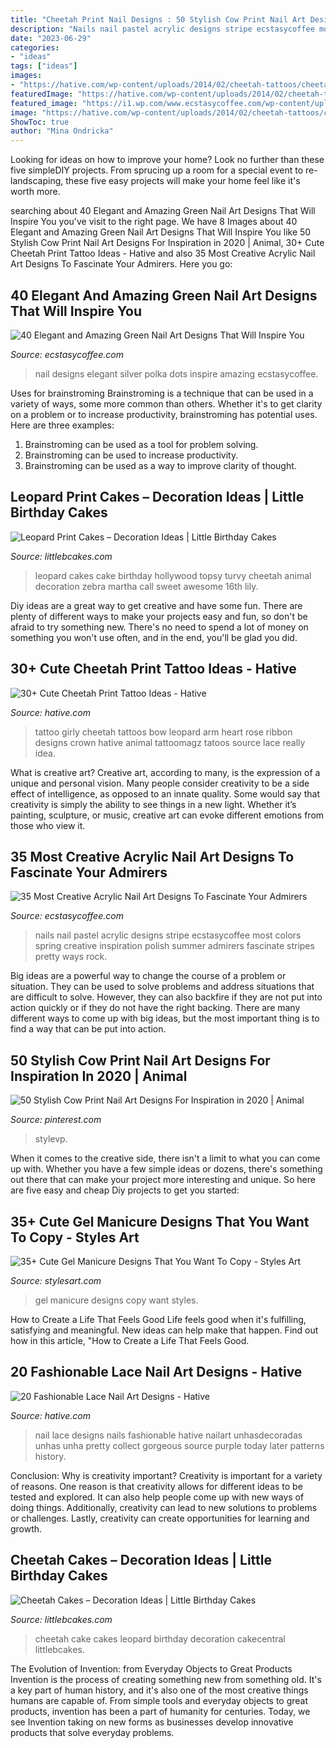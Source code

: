 ```yaml
---
title: "Cheetah Print Nail Designs : 50 Stylish Cow Print Nail Art Designs For Inspiration In 2020"
description: "Nails nail pastel acrylic designs stripe ecstasycoffee most colors spring creative inspiration polish summer admirers fascinate stripes pretty ways rock"
date: "2023-06-29"
categories:
- "ideas"
tags: ["ideas"]
images:
- "https://hative.com/wp-content/uploads/2014/02/cheetah-tattoos/cheetah-bow-tattoo-arm-5.jpg"
featuredImage: "https://hative.com/wp-content/uploads/2014/02/cheetah-tattoos/cheetah-bow-tattoo-arm-5.jpg"
featured_image: "https://i1.wp.com/www.ecstasycoffee.com/wp-content/uploads/2016/08/Green-and-Silver-Polka-Dots-Nail-Art-Design.jpg?resize=600%2C600"
image: "https://hative.com/wp-content/uploads/2014/02/cheetah-tattoos/cheetah-bow-tattoo-arm-5.jpg"
ShowToc: true
author: "Mina Ondricka"
---
```



Looking for ideas on how to improve your home? Look no further than these five simpleDIY projects. From sprucing up a room for a special event to re-landscaping, these five easy projects will make your home feel like it's worth more.

	

		
searching about 40 Elegant and Amazing Green Nail Art Designs That Will Inspire You you've visit to the right page. We have 8 Images about 40 Elegant and Amazing Green Nail Art Designs That Will Inspire You like 50 Stylish Cow Print Nail Art Designs For Inspiration in 2020 | Animal, 30+ Cute Cheetah Print Tattoo Ideas - Hative and also 35 Most Creative Acrylic Nail Art Designs To Fascinate Your Admirers. Here you go:
		
    
## 40 Elegant And Amazing Green Nail Art Designs That Will Inspire You

<img loading=lazy src="https://i1.wp.com/www.ecstasycoffee.com/wp-content/uploads/2016/08/Green-and-Silver-Polka-Dots-Nail-Art-Design.jpg?resize=600%2C600" onerror="this.onerror=null;this.src='https://tse2.mm.bing.net/th?id=OIP.4sAe1Dv3m3OSnw0mOMzzYQHaHa&amp;pid=15.1';" alt="40 Elegant and Amazing Green Nail Art Designs That Will Inspire You">

_Source: ecstasycoffee.com_

>nail designs elegant silver polka dots inspire amazing ecstasycoffee. 

	

Uses for brainstroming
Brainstroming is a technique that can be used in a variety of ways, some more common than others. Whether it's to get clarity on a problem or to increase productivity, brainstroming has potential uses. Here are three examples: 

1) Brainstroming can be used as a tool for problem solving.
2) Brainstroming can be used to increase productivity.
3) Brainstroming can be used as a way to improve clarity of thought.

    
## Leopard Print Cakes – Decoration Ideas | Little Birthday Cakes

<img loading=lazy src="http://www.littlebcakes.com/wp-content/uploads/2014/02/Leopard-Print-Cakes.jpg" onerror="this.onerror=null;this.src='https://tse2.mm.bing.net/th?id=OIP.htNJVUMCoQWyyKhK5hyFagHaJj&amp;pid=15.1';" alt="Leopard Print Cakes – Decoration Ideas | Little Birthday Cakes">

_Source: littlebcakes.com_

>leopard cakes cake birthday hollywood topsy turvy cheetah animal decoration zebra martha call sweet awesome 16th lily. 

	

Diy ideas are a great way to get creative and have some fun. There are plenty of different ways to make your projects easy and fun, so don't be afraid to try something new. There's no need to spend a lot of money on something you won't use often, and in the end, you'll be glad you did.

    
## 30+ Cute Cheetah Print Tattoo Ideas - Hative

<img loading=lazy src="https://hative.com/wp-content/uploads/2014/02/cheetah-tattoos/cheetah-bow-tattoo-arm-5.jpg" onerror="this.onerror=null;this.src='https://tse4.mm.bing.net/th?id=OIP.E7v9-MyMPZcQturKrCr4aQHaHa&amp;pid=15.1';" alt="30+ Cute Cheetah Print Tattoo Ideas - Hative">

_Source: hative.com_

>tattoo girly cheetah tattoos bow leopard arm heart rose ribbon designs crown hative animal tattoomagz tatoos source lace really idea. 

	

What is creative art?
Creative art, according to many, is the expression of a unique and personal vision. Many people consider creativity to be a side effect of intelligence, as opposed to an innate quality. Some would say that creativity is simply the ability to see things in a new light. Whether it’s painting, sculpture, or music, creative art can evoke different emotions from those who view it.

    
## 35 Most Creative Acrylic Nail Art Designs To Fascinate Your Admirers

<img loading=lazy src="http://www.ecstasycoffee.com/wp-content/uploads/2016/09/Acrylic-Nail-Design-@EcstasyCoffee-30.jpg" onerror="this.onerror=null;this.src='https://tse3.mm.bing.net/th?id=OIP.ca9IXplXgsc4S6J7iz_TrgHaJk&amp;pid=15.1';" alt="35 Most Creative Acrylic Nail Art Designs To Fascinate Your Admirers">

_Source: ecstasycoffee.com_

>nails nail pastel acrylic designs stripe ecstasycoffee most colors spring creative inspiration polish summer admirers fascinate stripes pretty ways rock. 

	

Big ideas are a powerful way to change the course of a problem or situation. They can be used to solve problems and address situations that are difficult to solve. However, they can also backfire if they are not put into action quickly or if they do not have the right backing. There are many different ways to come up with big ideas, but the most important thing is to find a way that can be put into action.

    
## 50 Stylish Cow Print Nail Art Designs For Inspiration In 2020 | Animal

<img loading=lazy src="https://i.pinimg.com/736x/21/11/55/211155141e4ea26d6f30ea0bd3ad97b8.jpg" onerror="this.onerror=null;this.src='https://tse2.mm.bing.net/th?id=OIP.CQQoOXFv4K_S90aXdyq4bwHaJ_&amp;pid=15.1';" alt="50 Stylish Cow Print Nail Art Designs For Inspiration in 2020 | Animal">

_Source: pinterest.com_

>stylevp. 

	

When it comes to the creative side, there isn't a limit to what you can come up with. Whether you have a few simple ideas or dozens, there's something out there that can make your project more interesting and unique. So here are five easy and cheap Diy projects to get you started: 

    
## 35+ Cute Gel Manicure Designs That You Want To Copy - Styles Art

<img loading=lazy src="https://live.staticflickr.com/65535/33944027008_d054f0decf_o.jpg" onerror="this.onerror=null;this.src='https://tse3.mm.bing.net/th?id=OIP.4IU_Uvv29dGYrvAGJwfFygHaKY&amp;pid=15.1';" alt="35+ Cute Gel Manicure Designs That You Want To Copy - Styles Art">

_Source: stylesart.com_

>gel manicure designs copy want styles. 

	

How to Create a Life That Feels Good
Life feels good when it's fulfilling, satisfying and meaningful. New ideas can help make that happen. Find out how in this article, "How to Create a Life That Feels Good.

    
## 20 Fashionable Lace Nail Art Designs - Hative

<img loading=lazy src="https://hative.com/wp-content/uploads/2014/11/lace-nail-art-designs/4-fashionable-lace-nail-art-designs.jpg" onerror="this.onerror=null;this.src='https://tse1.mm.bing.net/th?id=OIP.3o8xGyvX-11l0Ws8MDzjkQHaLI&amp;pid=15.1';" alt="20 Fashionable Lace Nail Art Designs - Hative">

_Source: hative.com_

>nail lace designs nails fashionable hative nailart unhasdecoradas unhas unha pretty collect gorgeous source purple today later patterns history. 

	

Conclusion: Why is creativity important?
Creativity is important for a variety of reasons. One reason is that creativity allows for different ideas to be tested and explored. It can also help people come up with new ways of doing things. Additionally, creativity can lead to new solutions to problems or challenges. Lastly, creativity can create opportunities for learning and growth.

    
## Cheetah Cakes – Decoration Ideas | Little Birthday Cakes

<img loading=lazy src="http://www.littlebcakes.com/wp-content/uploads/2014/02/Cheetah-Cakes-Pictures.jpg" onerror="this.onerror=null;this.src='https://tse1.mm.bing.net/th?id=OIP.5NS714f2F-Ea1bpK9q1DSAHaJ4&amp;pid=15.1';" alt="Cheetah Cakes – Decoration Ideas | Little Birthday Cakes">

_Source: littlebcakes.com_

>cheetah cake cakes leopard birthday decoration cakecentral littlebcakes. 

	

The Evolution of Invention: from Everyday Objects to Great Products
Invention is the process of creating something new from something old. It's a key part of human history, and it's also one of the most creative things humans are capable of. From simple tools and everyday objects to great products, invention has been a part of humanity for centuries. Today, we see Invention taking on new forms as businesses develop innovative products that solve everyday problems.

